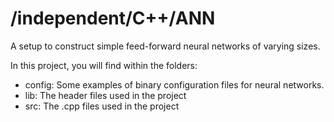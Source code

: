 # /independent/C++/ANN

A setup to construct simple feed-forward neural networks of varying sizes.  

In this project, you will find within the folders:
* config: Some examples of binary configuration files for neural networks.  
* lib: The header files used in the project  
* src: The .cpp files used in the project
